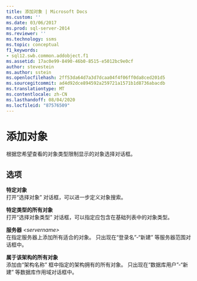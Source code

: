 ```yaml
---
title: 添加对象 | Microsoft Docs
ms.custom: ''
ms.date: 03/06/2017
ms.prod: sql-server-2014
ms.reviewer: ''
ms.technology: ssms
ms.topic: conceptual
f1_keywords:
- sql12.swb.common.addobject.f1
ms.assetid: 17ac0e99-8490-46b0-8515-e5012bc9e0cf
author: stevestein
ms.author: sstein
ms.openlocfilehash: 2ff53da64d7a3d7dcaa04f4f06ff0da8ced201d5
ms.sourcegitcommit: ad4d92dce894592a259721a1571b1d8736abacdb
ms.translationtype: MT
ms.contentlocale: zh-CN
ms.lasthandoff: 08/04/2020
ms.locfileid: "87576509"
---
```

# <a name="add-objects"></a>添加对象
  根据您希望查看的对象类型限制显示的对象选择对话框。  
  
## <a name="options"></a>选项  
 **特定对象**  
 打开“选择对象”  对话框，可以进一步定义对象搜索。  
  
 **特定类型的所有对象**  
 打开“选择对象类型”  对话框，可以指定应包含在基础列表中的对象类型。  
  
 **服务器**  _\<servername>_  
 在指定服务器上添加所有适合的对象。 只出现在“登录名”-“新建”  等服务器范围对话框中。  
  
 **属于该架构的所有对象**  
 添加由“架构名称”  框中指定的架构拥有的所有对象。 只出现在“数据库用户”-“新建”  等数据库作用域对话框中。  
  
  
